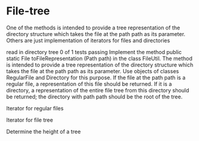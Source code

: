 # File-tree
One of the methods is intended to provide a tree representation of the directory structure which takes the file at the path path as its parameter.
Others are just implementation of iterators for files and directories

read in directory tree 0 of 1 tests passing
Implement the method public static File toFileRepresentation (Path path) in the class FileUtil. The method is intended to provide a tree representation of the directory structure which takes the file at the path path as its parameter. Use objects of classes RegularFile and Directory for this purpose. If the file at the path path is a regular file, a representation of this file should be returned. If it is a directory, a representation of the entire file tree from this directory should be returned; the directory with path path should be the root of the tree. 

Iterator for regular files 

 Iterator for file tree 

Determine the height of a tree
